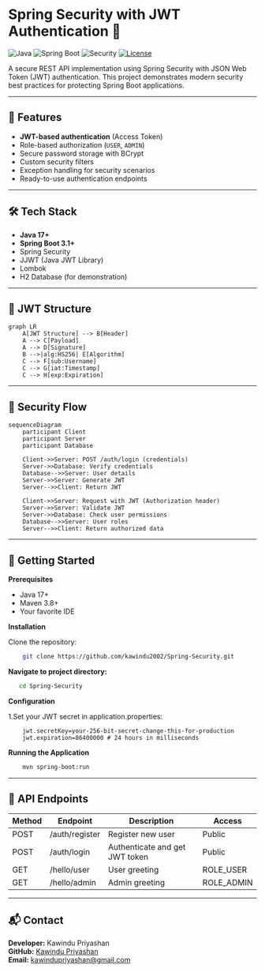 
# Spring Security with JWT Authentication 🔐

![Java](https://img.shields.io/badge/Java-17%2B-blue)
![Spring Boot](https://img.shields.io/badge/Spring%20Boot-3.1%2B-brightgreen)
![Security](https://img.shields.io/badge/Security-JWT-orange)
[![License](https://img.shields.io/badge/License-MIT-green.svg)](https://opensource.org/licenses/MIT)

A secure REST API implementation using Spring Security with JSON Web Token (JWT) authentication. This project demonstrates modern security best practices for protecting Spring Boot applications.

---

## 📌 Features

- **JWT-based authentication** (Access Token)
- Role-based authorization (`USER`, `ADMIN`)
- Secure password storage with BCrypt
- Custom security filters
- Exception handling for security scenarios
- Ready-to-use authentication endpoints

---

## 🛠️ Tech Stack

- **Java 17+**
- **Spring Boot 3.1+**
- Spring Security
- JJWT (Java JWT Library)
- Lombok
- H2 Database (for demonstration)

---

## 🍵 JWT Structure

```mermaid
graph LR
    A[JWT Structure] --> B[Header]
    A --> C[Payload]
    A --> D[Signature]
    B -->|alg:HS256| E[Algorithm]
    C --> F[sub:Username]
    C --> G[iat:Timestamp]
    C --> H[exp:Expiration]
```
---

## 🔐 Security Flow

```mermaid
sequenceDiagram
    participant Client
    participant Server
    participant Database
    
    Client->>Server: POST /auth/login (credentials)
    Server->>Database: Verify credentials
    Database-->>Server: User details
    Server->>Server: Generate JWT
    Server-->>Client: Return JWT
    
    Client->>Server: Request with JWT (Authorization header)
    Server->>Server: Validate JWT
    Server->>Database: Check user permissions
    Database-->>Server: User roles
    Server-->>Client: Return authorized data
```
---

## 🚀 Getting Started

**Prerequisites**
- Java 17+
- Maven 3.8+
- Your favorite IDE

**Installation**

Clone the repository:

```bash
    git clone https://github.com/kawindu2002/Spring-Security.git
```

**Navigate to project directory:**

```bash
   cd Spring-Security
```

**Configuration**

1.Set your JWT secret in application.properties:

```properties
    jwt.secretKey=your-256-bit-secret-change-this-for-production
    jwt.expiration=86400000 # 24 hours in milliseconds
```

**Running the Application**

```bash
    mvn spring-boot:run
```
---

## 📡 API Endpoints


| Method     | Endpoint       | Description                    | Access             |
|------------|----------------|--------------------------------|--------------------|
| POST       | /auth/register | Register new user              | Public             |
| POST       | /auth/login    | Authenticate and get JWT token | Public             |
| GET        | /hello/user    | User greeting                  | ROLE_USER          |
| GET        | /hello/admin   | Admin greeting                 | ROLE_ADMIN         |

---


## 📬 Contact

**Developer:** Kawindu Priyashan  
**GitHub:** [Kawindu Priyashan](https://github.com/kawindu2002)  
**Email:** kawindupriyashan@gmail.com 
